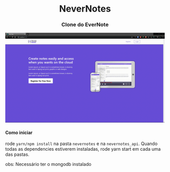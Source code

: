 <h1 align="center">NeverNotes</h1>

<h3 align="center">Clone do EverNote</h3>

<img src="./gifexample.gif"/>

#### Como iniciar

rode ```yarn/npm install``` na pasta ```nevernotes``` e na ```nevernotes_api```. Quando todas as dependencies estiverem instaladas, rode yarn start em cada uma das pastas. 

obs: Necessário ter o mongodb instalado
